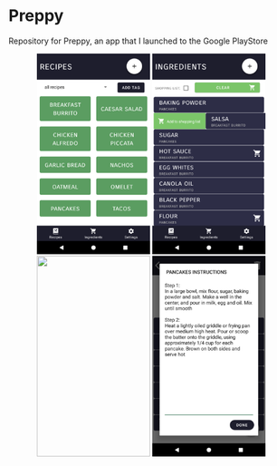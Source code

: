 # Preppy
Repository for Preppy, an app that I launched to the Google PlayStore


<p align="middle">
<img src="Preppy%20Launch%20Items/Preppy%20Screenshots/Phone/Recipe%20List.png" width="200" height="354"/> 
<img src="Preppy%20Launch%20Items/Preppy%20Screenshots/Phone/Ingredient%20List%20View.png" width="200" height="354"/> 
<img src="Preppy%20Launch%20Items/Preppy%20Screenshots/Phone/Adding%20Ingreedients%20To%20Shopping%20List.png" width="200" height="354"/> 
<img src="Preppy%20Launch%20Items/Preppy%20Screenshots/Phone/Recipe%20Instructions.png" width="200" height="354"/> 
</p>
